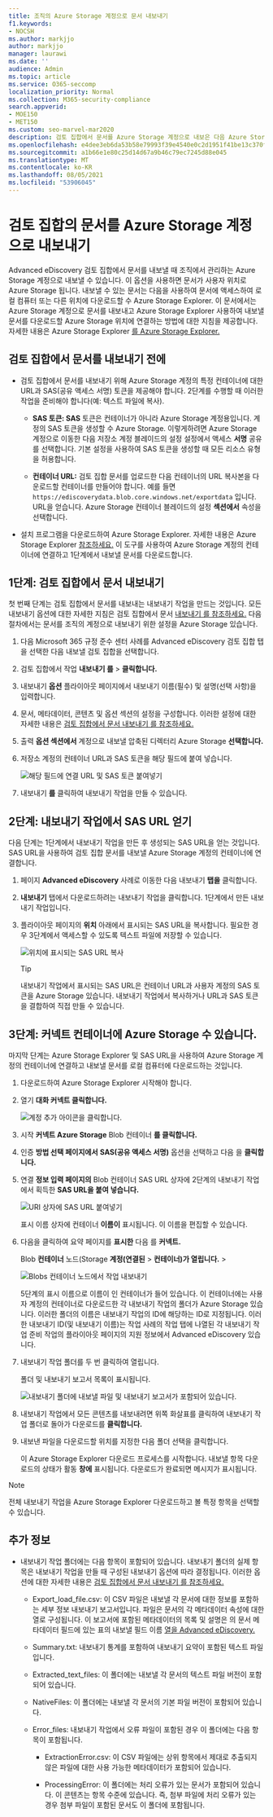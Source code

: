 ```yaml
---
title: 조직의 Azure Storage 계정으로 문서 내보내기
f1.keywords:
- NOCSH
ms.author: markjjo
author: markjjo
manager: laurawi
ms.date: ''
audience: Admin
ms.topic: article
ms.service: O365-seccomp
localization_priority: Normal
ms.collection: M365-security-compliance
search.appverid:
- MOE150
- MET150
ms.custom: seo-marvel-mar2020
description: 검토 집합에서 문서를 Azure Storage 계정으로 내보은 다음 Azure Storage Explorer 사용하여 로컬 컴퓨터에 다운로드합니다.
ms.openlocfilehash: e4dee3eb6da53b58e79993f39e4540e0c2d1951f41be13c370fb3631138f5208
ms.sourcegitcommit: a1b66e1e80c25d14d67a9b46c79ec7245d88e045
ms.translationtype: MT
ms.contentlocale: ko-KR
ms.lasthandoff: 08/05/2021
ms.locfileid: "53906045"
---
```

# <a name="export-documents-in-a-review-set-to-an-azure-storage-account"></a>검토 집합의 문서를 Azure Storage 계정으로 내보내기

Advanced eDiscovery 검토 집합에서 문서를 내보낼 때 조직에서 관리하는 Azure Storage 계정으로 내보낼 수 있습니다. 이 옵션을 사용하면 문서가 사용자 위치로 Azure Storage 됩니다. 내보낼 수 있는 문서는 다음을 사용하여 문서에 액세스하여 로컬 컴퓨터 또는 다른 위치에 다운로드할 수 Azure Storage Explorer. 이 문서에서는 Azure Storage 계정으로 문서를 내보내고 Azure Storage Explorer 사용하여 내보낼 문서를 다운로드할 Azure Storage 위치에 연결하는 방법에 대한 지침을 제공합니다. 자세한 내용은 Azure Storage Explorer [를 Azure Storage Explorer.](/azure/storage/blobs/storage-quickstart-blobs-storage-explorer)

## <a name="before-you-export-documents-from-a-review-set"></a>검토 집합에서 문서를 내보내기 전에

- 검토 집합에서 문서를 내보내기 위해 Azure Storage 계정의 특정 컨테이너에 대한 URL과 SAS(공유 액세스 서명) 토큰을 제공해야 합니다. 2단계를 수행할 때 이러한 작업을 준비해야 합니다(예: 텍스트 파일에 복사).

  - **SAS 토큰: SAS** 토큰은 컨테이너가 아니라 Azure Storage 계정용입니다. 계정의 SAS 토큰을 생성할 수 Azure Storage. 이렇게하려면 Azure Storage 계정으로 이동한 다음 저장소  계정 블레이드의 설정 설정에서 액세스 **서명** 공유를 선택합니다. 기본 설정을 사용하여 SAS 토큰을 생성할 때 모든 리소스 유형을 허용합니다.

  - **컨테이너 URL:** 검토 집합 문서를 업로드한 다음 컨테이너의 URL 복사본을 다운로드할 컨테이너를 만들어야 합니다. 예를 들면 `https://ediscoverydata.blob.core.windows.net/exportdata` 입니다. URL을 얻습니다. Azure Storage 컨테이너 블레이드의 설정  **섹션에서** 속성을 선택합니다.

- 설치 프로그램을 다운로드하여 Azure Storage Explorer. 자세한 내용은 Azure Storage Explorer [참조하세요.](https://go.microsoft.com/fwlink/p/?LinkId=544842) 이 도구를 사용하여 Azure Storage 계정의 컨테이너에 연결하고 1단계에서 내보낼 문서를 다운로드합니다.

## <a name="step-1-export-the-documents-from-a-review-set"></a>1단계: 검토 집합에서 문서 내보내기

첫 번째 단계는 검토 집합에서 문서를 내보내는 내보내기 작업을 만드는 것입니다. 모든 내보내기 옵션에 대한 자세한 지침은 검토 집합에서 문서 [내보내기 를 참조하세요.](export-documents-from-review-set.md) 다음 절차에서는 문서를 조직의 계정으로 내보내기 위한 설정을 Azure Storage 있습니다.

1. 다음 Microsoft 365 규정 준수 센터 사례를 Advanced eDiscovery 검토 집합 탭을 선택한  다음 내보낼 검토 집합을 선택합니다.

2. 검토 집합에서 작업 **내보내기 를**  >  **클릭합니다.**

3. 내보내기 **옵션** 플라이아웃 페이지에서 내보내기 이름(필수) 및 설명(선택 사항)을 입력합니다.

4. 문서, 메타데이터, 콘텐츠 및 옵션 섹션의 설정을 구성합니다. 이러한 설정에 대한 자세한 내용은 [검토 집합에서 문서 내보내기 를 참조하세요.](export-documents-from-review-set.md)

5. 출력 **옵션 섹션에서** 계정으로 내보낼 압축된 디렉터리 Azure Storage **선택합니다.**

6. 저장소 계정의 컨테이너 URL과 SAS 토큰을 해당 필드에 붙여 넣습니다.

   ![해당 필드에 연결 URL 및 SAS 토큰 붙여넣기](../media/AzureStorageOutputOptions.png)

7. 내보내기 **를** 클릭하여 내보내기 작업을 만들 수 있습니다.

## <a name="step-2-obtain-the-sas-url-from-the-export-job"></a>2단계: 내보내기 작업에서 SAS URL 얻기

다음 단계는 1단계에서 내보내기 작업을 만든 후 생성되는 SAS URL을 얻는 것입니다. SAS URL을 사용하여 검토 집합 문서를 내보낼 Azure Storage 계정의 컨테이너에 연결합니다.

1. 페이지 **Advanced eDiscovery** 사례로 이동한 다음 내보내기 **탭을** 클릭합니다.

2. **내보내기** 탭에서 다운로드하려는 내보내기 작업을 클릭합니다. 1단계에서 만든 내보내기 작업입니다.

3. 플라이아웃 페이지의 **위치** 아래에서 표시되는 SAS URL을 복사합니다. 필요한 경우 3단계에서 액세스할 수 있도록 텍스트 파일에 저장할 수 있습니다.

   ![위치에 표시되는 SAS URL 복사](../media/eDiscoExportJob.png)

   > [!TIP]
   > 내보내기 작업에서 표시되는 SAS URL은 컨테이너 URL과 사용자 계정의 SAS 토큰을 Azure Storage 있습니다. 내보내기 작업에서 복사하거나 URL과 SAS 토큰을 결합하여 직접 만들 수 있습니다.

## <a name="step-3-connect-to-the-azure-storage-container"></a>3단계: 커넥트 컨테이너에 Azure Storage 수 있습니다.

마지막 단계는 Azure Storage Explorer 및 SAS URL을 사용하여 Azure Storage 계정의 컨테이너에 연결하고 내보낼 문서를 로컬 컴퓨터에 다운로드하는 것입니다.

1. 다운로드하여 Azure Storage Explorer 시작해야 합니다.

2. 열기 **대화 커넥트 클릭합니다.**

   ![계정 추가 아이콘을 클릭합니다.](../media/AzureStorageConnect.png)

3. 시작 **커넥트 Azure Storage** Blob 컨테이너 **를 클릭합니다.**

4. 인증 **방법 선택 페이지에서** **SAS(공유 액세스 서명)** 옵션을 선택하고 다음 을 **클릭합니다.**

5. 연결 **정보 입력 페이지의** Blob 컨테이너 SAS URL 상자에 2단계의 내보내기 작업에서 획득한 **SAS URL을 붙여 넣습니다.**

    ![URI 상자에 SAS URL 붙여넣기](../media/AzureStorageConnect3.png)

    표시 이름 상자에 컨테이너 **이름이** 표시됩니다. 이 이름을 편집할 수 있습니다.

6. 다음을 클릭하여 요약 페이지를 **표시한** 다음 를 **커넥트.** 

    Blob **컨테이너** 노드(Storage **계정(연결된**  >  **컨테이너)가 열립니다.** \>

    ![Blobs 컨테이너 노드에서 작업 내보내기](../media/AzureStorageConnect5.png)

    5단계의 표시 이름으로 이름이 인 컨테이너가 들어 있습니다. 이 컨테이너에는 사용자 계정의 컨테이너로 다운로드한 각 내보내기 작업의 폴더가 Azure Storage 있습니다. 이러한 폴더의 이름은 내보내기 작업의 ID에 해당하는 ID로 지정됩니다. 이러한 내보내기 ID(및 내보내기 이름)는  작업 사례의 작업 탭에 나열된 각 내보내기  작업 준비 작업의 플라이아웃 페이지의 지원 정보에서 Advanced eDiscovery 있습니다. 

7. 내보내기 작업 폴더를 두 번 클릭하여 열립니다.

   폴더 및 내보내기 보고서 목록이 표시됩니다.

    ![내보내기 폴더에 내보낼 파일 및 내보내기 보고서가 포함되어 있습니다.](../media/AzureStorageConnect6.png)

8. 내보내기 작업에서 모든 콘텐츠를 내보내려면  위쪽 화살표를 클릭하여 내보내기 작업 폴더로 돌아가 다운로드를 **클릭합니다.**

9. 내보낸 파일을 다운로드할 위치를 지정한 다음 폴더 선택을 클릭합니다.

    이 Azure Storage Explorer 다운로드 프로세스를 시작합니다. 내보낼 항목 다운로드의 상태가 활동 **창에** 표시됩니다. 다운로드가 완료되면 메시지가 표시됩니다.

> [!NOTE]
> 전체 내보내기 작업을 Azure Storage Explorer 다운로드하고 볼 특정 항목을 선택할 수 있습니다.

## <a name="more-information"></a>추가 정보

- 내보내기 작업 폴더에는 다음 항목이 포함되어 있습니다. 내보내기 폴더의 실제 항목은 내보내기 작업을 만들 때 구성된 내보내기 옵션에 따라 결정됩니다. 이러한 옵션에 대한 자세한 내용은 [검토 집합에서 문서 내보내기 를 참조하세요.](export-documents-from-review-set.md)

  - Export_load_file.csv: 이 CSV 파일은 내보낼 각 문서에 대한 정보를 포함하는 세부 정보 내보내기 보고서입니다. 파일은 문서의 각 메타데이터 속성에 대한 열로 구성됩니다. 이 보고서에 포함된 메타데이터의 목록 및 설명은 의  문서 메타데이터 필드에 있는 표의 내보낼 필드 이름 [열을 Advanced eDiscovery.](document-metadata-fields-in-advanced-ediscovery.md)

  - Summary.txt: 내보내기 통계를 포함하여 내보내기 요약이 포함된 텍스트 파일입니다.

  - Extracted_text_files: 이 폴더에는 내보낼 각 문서의 텍스트 파일 버전이 포함되어 있습니다.

  - NativeFiles: 이 폴더에는 내보낼 각 문서의 기본 파일 버전이 포함되어 있습니다.

  - Error_files: 내보내기 작업에서 오류 파일이 포함된 경우 이 폴더에는 다음 항목이 포함됩니다.

    - ExtractionError.csv: 이 CSV 파일에는 상위 항목에서 제대로 추출되지 않은 파일에 대한 사용 가능한 메타데이터가 포함되어 있습니다.

    - ProcessingError: 이 폴더에는 처리 오류가 있는 문서가 포함되어 있습니다. 이 콘텐츠는 항목 수준에 있습니다. 즉, 첨부 파일에 처리 오류가 있는 경우 첨부 파일이 포함된 문서도 이 폴더에 포함됩니다.
